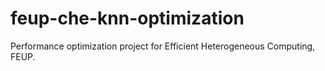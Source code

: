 # feup-che-knn-optimization
Performance optimization project for Efficient Heterogeneous Computing, FEUP.
